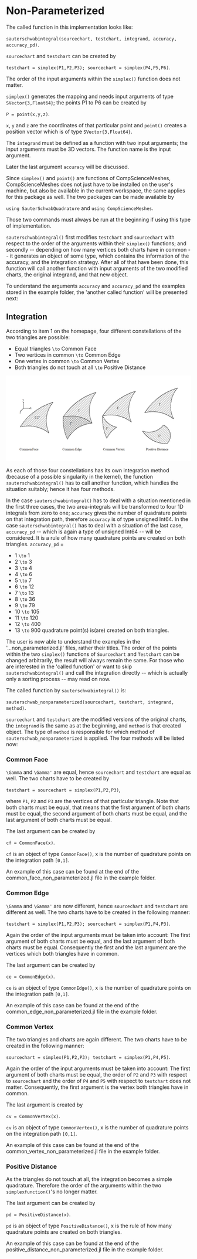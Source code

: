 # Non-Parameterized


The called function in this implementation looks like:

`sauterschwabintegral(sourcechart, testchart, integrand, accuracy, accuracy_pd)`.

`sourcechart` and `testchart` can be created by

`testchart = simplex(P1,P2,P3); sourcechart = simplex(P4,P5,P6)`.

The order of the input arguments within the `simplex()` function does not matter.

`simplex()` generates the mapping and needs input arguments of type `SVector{3,Float64}`; the points P1 to P6 can be created by

`P = point(x,y,z)`.

`x`, `y` and `z` are the coordinates of that particular point and `point()` creates a position vector which is of type `SVector{3,Float64}`.

The `integrand` must be defined as a function with two input arguments; the input arguments must be 3D vectors. The function name is the input argument.

Later the last argument `accuracy` will be discussed.

Since `simplex()` and `point()` are functions of CompScienceMeshes, CompScienceMeshes does not just have to be installed on the user's machine, but also be available in the current workspace, the same applies for this package as well. The two packages can be made available by

`using SauterSchwabQuadrature` and `using CompScienceMeshes`.

Those two commands must always be run at the beginning if using this type of implementation.

`sauterschwabintegral()` first modifies `testchart` and `sourcechart` with respect to the order of the arguments within their `simplex()` functions; and secondly -- depending on how many vertices both charts have in common -- it generates an object of some type, which contains the information of the accuracy, and the integration strategy. After all of that have been done, this function will call another function with input arguments of the two modified charts, the original integrand, and that new object.

To understand the arguments `accuracy` and `accuracy_pd` and the examples stored in the example folder, the 'another called function' will be presented next:





## Integration

According to item 1 on the homepage, four different constellations of the two triangles are possible:
* Equal triangles ``\to`` Common Face
* Two vertices in common ``\to`` Common Edge
* One vertex in common ``\to`` Common Vertex
* Both triangles do not touch at all ``\to`` Positive Distance

![](assets/ubersicht.png)

As each of those four constellations has its own integration method (because of a possible singularity in the kernel), the function `sauterschwabintegral()` has to call another function, which handles the situation suitably; hence it has four methods.

In the case `sauterschwabintegral()` has to deal with a situation mentioned in the first three cases, the two area-integrals will be transformed to four 1D integrals from zero to one; `accuracy` gives the number of quadrature points on that integration path, therefore `accuracy` is of type unsigned Int64. In the case `sauterschwabintegral()` has to deal with a situation of the last case, `accuracy_pd` -- which is again a type of unsigned Int64 -- will be considered. It is a rule of how many quadrature points are created on both triangles. `accuracy_pd` =
* 1 ``\to`` 1
* 2 ``\to`` 3
* 3 ``\to`` 4
* 4 ``\to`` 6
* 5 ``\to`` 7
* 6 ``\to`` 12
* 7 ``\to`` 13
* 8 ``\to`` 36
* 9 ``\to`` 79
* 10 ``\to`` 105
* 11 ``\to`` 120
* 12 ``\to`` 400
* 13 ``\to`` 900
quadrature point(s) is(are) created on both triangles.  


The user is now able to understand the examples in the '...non_parameterized.jl' files, rather their titles. The order of the points within the two `simplex()` functions of `Sourcechart` and `Testchart` can be changed arbitrarily, the result will always remain the same. For those who are interested in the 'called function' or want to skip `sauterschwabintegral()` and call the integration directly -- which is actually only a sorting process -- may read on now.  

The called function by `sauterschwabintegral()` is:

`sauterschwab_nonparameterized(sourcechart, testchart, integrand, method)`.

`sourcechart` and `testchart` are the modified versions of the original charts, the `integrand` is the same as at the beginning, and `method` is that created object. The type of `method` is responsible for which method of `sauterschwab_nonparameterized` is applied. The four methods will be listed now:


### Common Face

 ``\Gamma`` and ``\Gamma'`` are equal, hence `sourcechart` and `testchart` are equal as well. The two charts have to be created by

 `testchart = sourcechart = simplex(P1,P2,P3)`,

 where `P1`, `P2` and `P3` are the vertices of that particular triangle. Note that both charts must be equal, that means that the first argument of both charts must be equal, the second argument of both charts must be equal, and the last argument of both charts must be equal.

 The last argument can be created by

`cf = CommonFace(x)`.

`cf` is an object of type `CommonFace()`, x is the number of quadrature points on the integration path ``[0,1]``.

An example of this case can be found at the end of the common_face_non_parameterized.jl file in the example folder.






### Common Edge

``\Gamma`` and ``\Gamma'`` are now different, hence `sourcechart` and `testchart` are different as well. The two charts have to be created in the following manner:

`testchart = simplex(P1,P2,P3); sourcechart = simplex(P1,P4,P3)`.

Again the order of the input arguments must be taken into account: The first argument of both charts must be equal, and the last argument of both charts must be equal. Consequently the first and the last argument are the vertices which both triangles have in common.

The last argument can be created by

`ce = CommonEdge(x)`.

`ce` is an object of type `CommonEdge()`, x is the number of quadrature points on the integration path ``[0,1]``.

An example of this case can be found at the end of the common_edge_non_parameterized.jl file in the example folder.






### Common Vertex

The two triangles and charts are again different. The two charts have to be created in the following manner:

`sourcechart = simplex(P1,P2,P3); testchart = simplex(P1,P4,P5)`.

Again the order of the input arguments must be taken into account: The first argument of both charts must be equal, the order of `P2` and `P3` with respect to `sourcechart` and the order of `P4` and `P5` with respect to `testchart` does not matter.  Consequently, the first argument is the vertex both triangles have in common.

The last argument is created by

`cv = CommonVertex(x)`.

`cv` is an object of type `CommonVertex()`, x is the number of quadrature points on the integration path ``[0,1]``.

An example of this case can be found at the end of the common_vertex_non_parameterized.jl file in the example folder.






### Positive Distance

As the triangles do not touch at all, the integration becomes a simple quadrature. Therefore the order of the arguments within the two `simplexfunction()`'s no longer matter.

The last argument can be created by

`pd = PositiveDistance(x)`.

`pd` is an object of type `PositiveDistance()`, x is the rule of how many quadrature points are created on both triangles.

An example of this case can be found at the end of the positive_distance_non_parameterized.jl file in the example folder.
